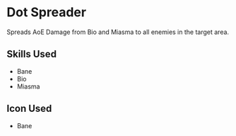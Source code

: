 # Dot Spreader

Spreads AoE Damage from Bio and Miasma to all enemies in the target area.

## Skills Used

 - Bane
 - Bio
 - Miasma

## Icon Used

 - Bane